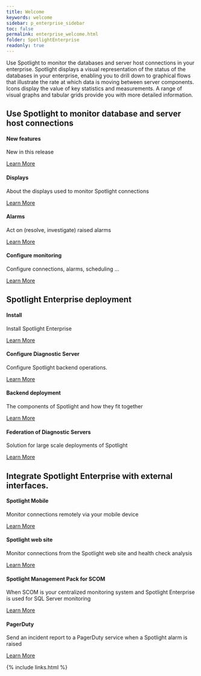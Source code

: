 ```yaml
---
title: Welcome
keywords: welcome
sidebar: p_enterprise_sidebar
toc: false
permalink: enterprise_welcome.html
folder: SpotlightEnterprise
readonly: true
---
```




Use Spotlight to monitor the databases and server host connections in your enterprise. Spotlight displays a visual representation of the status of the databases in your enterprise, enabling you to drill down to graphical flows that illustrate the rate at which data is moving between server components. Icons display the value of key statistics and measurements. A range of visual graphs and tabular grids provide you with more detailed information.


<div class="row">
        <h2 class="page-header">Use Spotlight to monitor database and server host connections</h2>
        <div class="col-md-3 col-sm-6">
            <div class="panel panel-default text-center">
                <div class="panel-body">
                    <h4>New features</h4>
                    <p>New in this release</p>
                    <a href="enterprise_releasenotes_new.html" class="btn btn-primary">Learn More</a>
                </div>
            </div>
        </div>
        <div class="col-md-3 col-sm-6">
            <div class="panel panel-default text-center">
                <div class="panel-body">
                    <h4>Displays</h4>
                    <p>About the displays used to monitor Spotlight connections</p>
                    <a href="enterprise_display_heatmap.html" class="btn btn-primary">Learn More</a>
                </div>
            </div>
        </div>
        <div class="col-md-3 col-sm-6">
            <div class="panel panel-default text-center">
                <div class="panel-body">
                    <h4>Alarms</h4>
                    <p>Act on (resolve, investigate) raised alarms</p>
                    <a href="enterprise_alarm_diagnose.html" class="btn btn-primary">Learn More</a>
                </div>
            </div>
        </div>
        <div class="col-md-3 col-sm-6">
            <div class="panel panel-default text-center">
                <div class="panel-body">
                    <h4>Configure monitoring</h4>
                    <p>Configure connections, alarms, scheduling ...</p>
                    <a href="enterprise_cfgmonitor_monitoring.html" class="btn btn-primary">Learn More</a>
                </div>
            </div>
        </div>
    </div>


<div class="row">
        <h2 class="page-header">Spotlight Enterprise deployment</h2>
        <div class="col-md-3 col-sm-6">
            <div class="panel panel-default text-center">
                <div class="panel-body">
                    <h4>Install</h4>
                    <p>Install Spotlight Enterprise</p>
                    <a href="enterprise_install.html" class="btn btn-primary">Learn More</a>
                </div>
            </div>
        </div>
        <div class="col-md-3 col-sm-6">
            <div class="panel panel-default text-center">
                <div class="panel-body">
                    <h4>Configure Diagnostic Server</h4>
                    <p>Configure Spotlight backend operations.</p>
                     <a href="enterprise_cfgds_select.html" class="btn btn-primary">Learn More</a>
               </div>
            </div>
        </div>
        <div class="col-md-3 col-sm-6">
            <div class="panel panel-default text-center">
                <div class="panel-body">
                    <h4>Backend deployment</h4>
                    <p>The components of Spotlight and how they fit together</p>
                    <a href="enterprise_backend.html" class="btn btn-primary">Learn More</a>
                </div>
            </div>
        </div>
        <div class="col-md-3 col-sm-6">
            <div class="panel panel-default text-center">
                <div class="panel-body">
                    <h4>Federation of Diagnostic Servers</h4>
                    <p>Solution for large scale deployments of Spotlight</p>
                    <a href="enterprise_backend_federation.html" class="btn btn-primary">Learn More</a>
                </div>
            </div>
        </div>
    </div>

<div class="row">
            <h2 class="page-header">Integrate Spotlight Enterprise with external interfaces.</h2>
            <div class="col-md-3 col-sm-6">
                <div class="panel panel-default text-center">
                    <div class="panel-body">
                        <h4>Spotlight Mobile</h4>
                        <p>Monitor connections remotely via your mobile device</p>
                        <a href="enterprise_interface_mobile.html" class="btn btn-primary">Learn More</a>
                    </div>
                </div>
            </div>
            <div class="col-md-3 col-sm-6">
                <div class="panel panel-default text-center">
                    <div class="panel-body">
                        <h4>Spotlight web site</h4>
                        <p>Monitor connections from the Spotlight web site and health check analysis</p>
                        <a href="enterprise_interface_website.html" class="btn btn-primary">Learn More</a>
                    </div>
                </div>
            </div>
            <div class="col-md-3 col-sm-6">
                <div class="panel panel-default text-center">
                    <div class="panel-body">
                        <h4>Spotlight Management Pack for SCOM</h4>
                        <p>When SCOM is your centralized monitoring system and Spotlight Enterprise is used for SQL Server monitoring</p>
                        <a href="enterprise_interface_scom.html" class="btn btn-primary">Learn More</a>
                    </div>
                </div>
            </div>
            <div class="col-md-3 col-sm-6">
                <div class="panel panel-default text-center">
                    <div class="panel-body">
                        <h4>PagerDuty</h4>
                        <p>Send an incident report to a PagerDuty service when a Spotlight alarm is raised</p>
                         <a href="enterprise_interface_pagerduty.html" class="btn btn-primary">Learn More</a>
                   </div>
                </div>
            </div>
        </div>


{% include links.html %}
